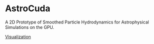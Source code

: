# AstroCuda
A 2D Prototype of Smoothed Particle Hydrodynamics for Astrophysical Simulations on the GPU.

[Visualization](https://i.imgur.com/Npta91Q.mp4)
